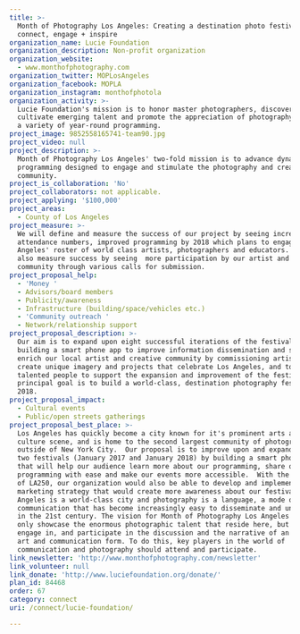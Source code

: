 ```yaml
---
title: >-
  Month of Photography Los Angeles: Creating a destination photo festival to
  connect, engage + inspire
organization_name: Lucie Foundation
organization_description: Non-profit organization
organization_website:
  - www.monthofphotography.com
organization_twitter: MOPLosAngeles
organization_facebook: MOPLA
organization_instagram: monthofphotola
organization_activity: >-
  Lucie Foundation's mission is to honor master photographers, discover and
  cultivate emerging talent and promote the appreciation of photography through
  a variety of year-round programming.
project_image: 9852558165741-team90.jpg
project_video: null
project_description: >-
  Month of Photography Los Angeles' two-fold mission is to advance dynamic
  programming designed to engage and stimulate the photography and creative
  community.
project_is_collaboration: 'No'
project_collaborators: not applicable.
project_applying: '$100,000'
project_areas:
  - County of Los Angeles
project_measure: >-
  We will define and measure the success of our project by seeing increased
  attendance numbers, improved programming by 2018 which plans to engage Los
  Angeles' roster of world class artists, photographers and educators. We will
  also measure success by seeing  more participation by our artist and creative
  community through various calls for submission.
project_proposal_help:
  - 'Money '
  - Advisors/board members
  - Publicity/awareness
  - Infrastructure (building/space/vehicles etc.)
  - 'Community outreach '
  - Network/relationship support
project_proposal_description: >-
  Our aim is to expand upon eight successful iterations of the festival by
  building a smart phone app to improve information dissemination and sharing,
  enrich our local artist and creative community by commissioning artists to
  create unique imagery and projects that celebrate Los Angeles, and to find
  talented people to support the expansion and improvement of the festival. Our
  principal goal is to build a world-class, destination photography festival by
  2018.
project_proposal_impact:
  - Cultural events
  - Public/open streets gatherings
project_proposal_best_place: >-
  Los Angeles has quickly become a city known for it's prominent arts and
  culture scene, and is home to the second largest community of photographers,
  outside of New York City.  Our proposal is to improve upon and expand the next
  two festivals (January 2017 and January 2018) by building a smart phone app
  that will help our audience learn more about our programming, share our
  programming with ease and make our events more accessible.  With the support
  of LA250, our organization would also be able to develop and implement a
  marketing strategy that would create more awareness about our festival. Los
  Angeles is a world-class city and photography is a language, a mode of
  communication that has become increasingly easy to disseminate and understand
  in the 21st century. The vision for Month of Photography Los Angeles is to not
  only showcase the enormous photographic talent that reside here, but also to
  engage in, and participate in the discussion and the narrative of an evolving
  art and communication form. To do this, key players in the world of
  communication and photography should attend and participate.
link_newsletter: 'http://www.monthofphotography.com/newsletter'
link_volunteer: null
link_donate: 'http://www.luciefoundation.org/donate/'
plan_id: 84468
order: 67
category: connect
uri: /connect/lucie-foundation/

---
```

